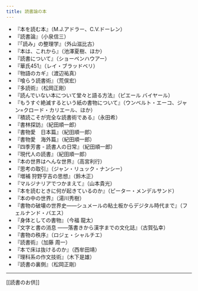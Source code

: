 ```yaml
---
title: 読書論の本
---
```

- 『本を読む本』（M.J.アドラー、C.V.ドーレン）
- 『読書論』（小泉信三）
- 『「読み」の整理学』（外山滋比古）
- 『本は、これから』（池澤夏樹、ほか）
- 『読書について』（ショーペンハウアー）
- 『華氏451』（レイ・ブラッドベリ）
- 『物語のカギ』（渡辺祐真）
- 『喰らう読書術』（荒俣宏）
- 『多読術』（松岡正剛）
- 『読んでいない本について堂々と語る方法』（ピエール バイヤール）
- 『もうすぐ絶滅するという紙の書物について』（ウンベルト・エーコ、ジャン=クロード・カリエール、ほか）
- 『積読こそが完全な読書術である』（永田希）
- 『書林探訪』（紀田順一郎）
- 『書物愛　日本篇』（紀田順一郎）
- 『書物愛　海外篇』（紀田順一郎）
- 『四季芳書 - 読書人の日常』（紀田順一郎）
- 『現代人の読書』（紀田順一郎）
- 『本の世界はへんな世界』（高宮利行）
- 『思考の取引』（ジャン・リュック・ナンシー）
- 『増補 狩野亨吉の思想』（鈴木正）
- 『マルジナリアでつかまえて』（山本貴光）
- 『本を読むときに何が起きているのか』（ピーター・メンデルサンド）
- 『本の中の世界』（湯川秀樹）
- 『書物の破壊の世界史――シュメールの粘土板からデジタル時代まで』（フェルナンド・バエス）
- 『身体としての書物』（今福 龍太）
- 『文字と書の消息 ――落書きから漢字までの文化誌』（古賀弘幸）
- 『書物の秩序』（ロジェ・シャルチエ）
- 『読書術』（加藤 周一）
- 『本で床は抜けるのか』（西牟田靖）
- 『理科系の作文技術』（木下是雄）
- 『読書の裏側』（松岡正剛）

-----
[[読書のお供]]
